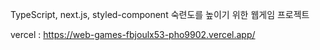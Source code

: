 TypeScript, next.js, styled-component 숙련도를 높이기 위한 웹게임 프로젝트

vercel : https://web-games-fbjoulx53-pho9902.vercel.app/
